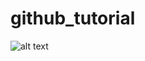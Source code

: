 # github_tutorial

![alt text](https://github.com/chingchen1018/github_tutorial/figs/github_flow.png?raw=true)